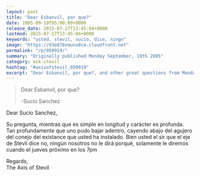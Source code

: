 ```yaml
---
layout: post
title: "Dear Esbanvil, por que?"
date: 2005-09-19T05:00:00+0000
release_date: 2015-07-27T13:45:04+0000
lastmod: 2015-07-27T13:45:04+0000
keywords: "usted, stevil, sucio, dice, ningn"
image: "https://d3e878vmunx8cm.cloudfront.net"
permalink: "/p/050919/"
summary: "Originally published Monday September, 19th 2005"
category: ask-stevil
hashtag: "#axisofstevil_050919"
excerpt: "Dear Esbanvil, por que?, and other great questions from Monday September, 19th 2005"
---
```


> Dear Esbanvil, por que?
> 
> -Sucio Sanchez

Dear Sucio Sanchez,

Su pregunta, mientras que es simple en longitud y carácter es profunda. Tan profundamente que uno pudo bajar adentro, cayendo abajo del agujero del conejo del existance que usted ha instalado. Bien usted el sir que el eje de Stevil dice no, ningún nosotros no le dirá porqué, solamente le diremos cuando el jueves próximo en los 7pm

Regards,  
The Axis of Stevil
